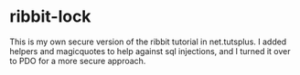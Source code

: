 ribbit-lock
===========

This is my own secure version of the ribbit tutorial in net.tutsplus.  I added helpers and magicquotes to help against sql injections, and I turned it over to PDO for a more secure approach.